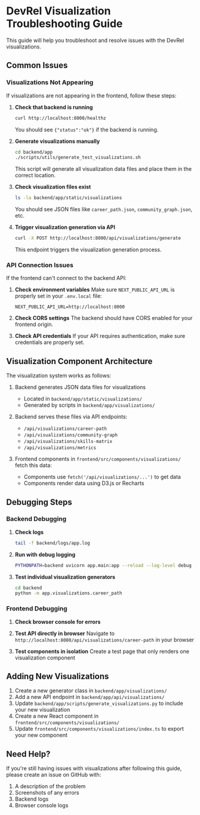 # DevRel Visualization Troubleshooting Guide

This guide will help you troubleshoot and resolve issues with the DevRel visualizations.

## Common Issues

### Visualizations Not Appearing

If visualizations are not appearing in the frontend, follow these steps:

1. **Check that backend is running**
   ```bash
   curl http://localhost:8000/healthz
   ```
   You should see `{"status":"ok"}` if the backend is running.

2. **Generate visualizations manually**
   ```bash
   cd backend/app
   ./scripts/utils/generate_test_visualizations.sh
   ```
   This script will generate all visualization data files and place them in the correct location.

3. **Check visualization files exist**
   ```bash
   ls -la backend/app/static/visualizations
   ```
   You should see JSON files like `career_path.json`, `community_graph.json`, etc.

4. **Trigger visualization generation via API**
   ```bash
   curl -X POST http://localhost:8000/api/visualizations/generate
   ```
   This endpoint triggers the visualization generation process.

### API Connection Issues

If the frontend can't connect to the backend API:

1. **Check environment variables**
   Make sure `NEXT_PUBLIC_API_URL` is properly set in your `.env.local` file:
   ```
   NEXT_PUBLIC_API_URL=http://localhost:8000
   ```

2. **Check CORS settings**
   The backend should have CORS enabled for your frontend origin.

3. **Check API credentials**
   If your API requires authentication, make sure credentials are properly set.

## Visualization Component Architecture

The visualization system works as follows:

1. Backend generates JSON data files for visualizations
   - Located in `backend/app/static/visualizations/`
   - Generated by scripts in `backend/app/visualizations/`

2. Backend serves these files via API endpoints:
   - `/api/visualizations/career-path`
   - `/api/visualizations/community-graph`
   - `/api/visualizations/skills-matrix`
   - `/api/visualizations/metrics`

3. Frontend components in `frontend/src/components/visualizations/` fetch this data:
   - Components use `fetch('/api/visualizations/...')` to get data
   - Components render data using D3.js or Recharts

## Debugging Steps

### Backend Debugging

1. **Check logs**
   ```bash
   tail -f backend/logs/app.log
   ```

2. **Run with debug logging**
   ```bash
   PYTHONPATH=backend uvicorn app.main:app --reload --log-level debug
   ```

3. **Test individual visualization generators**
   ```bash
   cd backend
   python -m app.visualizations.career_path
   ```

### Frontend Debugging

1. **Check browser console for errors**

2. **Test API directly in browser**
   Navigate to `http://localhost:8000/api/visualizations/career-path` in your browser

3. **Test components in isolation**
   Create a test page that only renders one visualization component

## Adding New Visualizations

1. Create a new generator class in `backend/app/visualizations/`
2. Add a new API endpoint in `backend/app/api/visualizations/`
3. Update `backend/app/scripts/generate_visualizations.py` to include your new visualization
4. Create a new React component in `frontend/src/components/visualizations/`
5. Update `frontend/src/components/visualizations/index.ts` to export your new component

## Need Help?

If you're still having issues with visualizations after following this guide, please create an issue on GitHub with:

1. A description of the problem
2. Screenshots of any errors
3. Backend logs
4. Browser console logs 